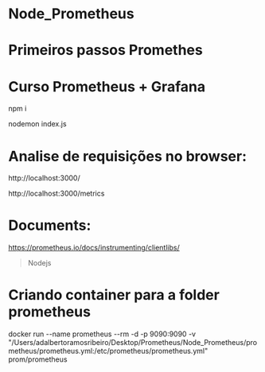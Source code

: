 # Node_Prometheus

# Primeiros passos Promethes
# Curso Prometheus + Grafana

npm i

nodemon index.js

# Analise de requisições no browser:

http://localhost:3000/

http://localhost:3000/metrics

# Documents:

https://prometheus.io/docs/instrumenting/clientlibs/

>Nodejs

# Criando container para a folder prometheus 
docker run --name prometheus --rm -d -p 9090:9090 -v "/Users/adalbertoramosribeiro/Desktop/Prometheus/Node_Prometheus/prometheus/prometheus.yml:/etc/prometheus/prometheus.yml" prom/prometheus

